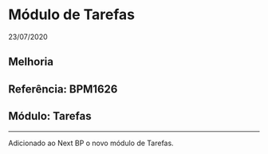 # Módulo de Tarefas
23/07/2020
## Melhoria
## Referência: BPM1626
## Módulo: Tarefas
***

Adicionado ao Next BP o novo módulo de Tarefas.